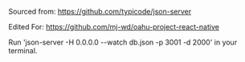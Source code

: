 Sourced from: https://github.com/typicode/json-server

Edited For: https://github.com/mj-wd/oahu-project-react-native

Run 'json-server -H 0.0.0.0 --watch db.json -p 3001 -d 2000' in your terminal.
